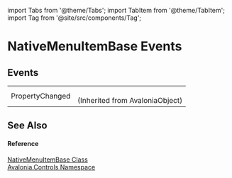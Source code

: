 import Tabs from '@theme/Tabs'; 
import TabItem from '@theme/TabItem'; 
import Tag from '@site/src/components/Tag'; 

# NativeMenuItemBase Events




## Events
<table>
<tr>
<td>PropertyChanged</td>
<td><br />(Inherited from AvaloniaObject)</td>
</tr>
</table>

## See Also


#### Reference
<a href="T_Avalonia_Controls_NativeMenuItemBase">NativeMenuItemBase Class</a>  
<a href="N_Avalonia_Controls">Avalonia.Controls Namespace</a>  
